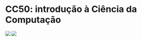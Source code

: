 # CC50: introdução à Ciência da Computação

<div style="width: 270px;">
<img src="https://engenharia360.com/wp-content/uploads/2021/05/CS50x_web_4-modified.jpg" align="left">
</div>

<div>
<img src="https://pointofview.net/wp-content/uploads/2018/03/Harvard-U.-Logo-Sheild.jpg" align="rigth">
</div>